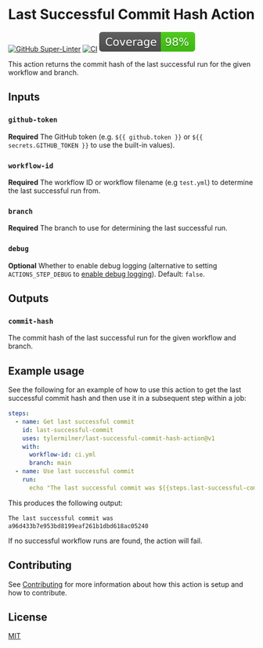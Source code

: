 # Last Successful Commit Hash Action

[![GitHub Super-Linter](https://github.com/tylermilner/last-successful-commit-hash-action/actions/workflows/linter.yml/badge.svg)](https://github.com/tylermilner/last-successful-commit-hash-action/actions/workflows/linter.yml)
[![CI](https://github.com/tylermilner/last-successful-commit-hash-action/actions/workflows/ci.yml/badge.svg)](https://github.com/tylermilner/last-successful-commit-hash-action/actions/workflows/ci.yml)
![coverage badge](./badges/coverage.svg)

This action returns the commit hash of the last successful run for the given
workflow and branch.

## Inputs

### `github-token`

**Required** The GitHub token (e.g. `${{ github.token }}` or
`${{ secrets.GITHUB_TOKEN }}` to use the built-in values).

### `workflow-id`

**Required** The workflow ID or workflow filename (e.g `test.yml`) to determine
the last successful run from.

### `branch`

**Required** The branch to use for determining the last successful run.

### `debug`

**Optional** Whether to enable debug logging (alternative to setting
`ACTIONS_STEP_DEBUG` to
[enable debug logging](https://docs.github.com/en/actions/monitoring-and-troubleshooting-workflows/enabling-debug-logging#enabling-step-debug-logging)).
Default: `false`.

## Outputs

### `commit-hash`

The commit hash of the last successful run for the given workflow and branch.

## Example usage

See the following for an example of how to use this action to get the last
successful commit hash and then use it in a subsequent step within a job:

<!-- prettier-ignore-start -->
```yaml
steps:
  - name: Get last successful commit
    id: last-successful-commit
    uses: tylermilner/last-successful-commit-hash-action@v1
    with:
      workflow-id: ci.yml
      branch: main
  - name: Use last successful commit
    run:
      echo "The last successful commit was ${{steps.last-successful-commit.outputs.commit-hash }}"
```
<!-- prettier-ignore-end -->

This produces the following output:

```console
The last successful commit was a96d433b7e953bd8199eaf261b1dbd618ac05240
```

If no successful workflow runs are found, the action will fail.

## Contributing

See [Contributing](CONTRIBUTING.md) for more information about how this action
is setup and how to contribute.

## License

[MIT](LICENSE)
